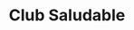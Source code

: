 ---
title: "Club Saludable"
url: /ciudad-autonoma-de-buenos-aires/club-saludable/
shop: Supermarkt
---